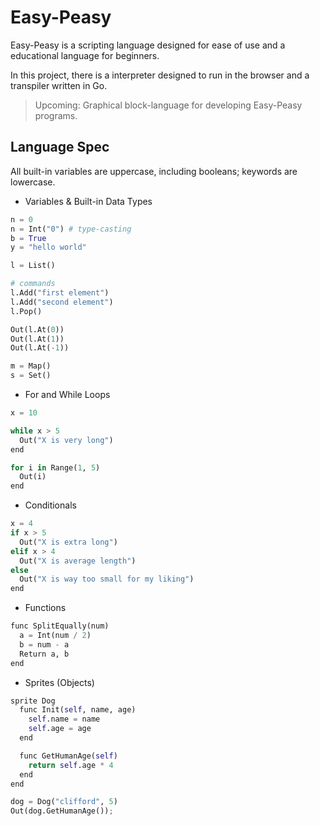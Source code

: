 # Easy-Peasy

Easy-Peasy is a scripting language designed for ease of use and a educational language for beginners.

In this project, there is a interpreter designed to run in the browser and a transpiler written in Go.

> Upcoming: Graphical block-language for developing Easy-Peasy programs.

## Language Spec

All built-in variables are uppercase, including booleans; keywords are lowercase.

- Variables & Built-in Data Types

```py
n = 0
n = Int("0") # type-casting
b = True
y = "hello world"

l = List()

# commands
l.Add("first element")
l.Add("second element")
l.Pop()

Out(l.At(0))
Out(l.At(1))
Out(l.At(-1))

m = Map()
s = Set()
```

- For and While Loops

```py
x = 10

while x > 5
  Out("X is very long")
end

for i in Range(1, 5)
  Out(i)
end
```

- Conditionals

```py
x = 4
if x > 5
  Out("X is extra long")
elif x > 4
  Out("X is average length")
else
  Out("X is way too small for my liking")
end
```

- Functions

```py
func SplitEqually(num)
  a = Int(num / 2)
  b = num - a
  Return a, b
end
```

- Sprites (Objects)

```py
sprite Dog
  func Init(self, name, age)
    self.name = name
    self.age = age
  end

  func GetHumanAge(self)
    return self.age * 4
  end
end

dog = Dog("clifford", 5)
Out(dog.GetHumanAge());
```
